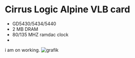 # Cirrus Logic  Alpine  VLB card
- GD5430/5434/5440
- 2 MB DRAM
- 80/135 MHZ ramdac clock
- 

i am on working.
![grafik](https://github.com/matt1187/543xVL/assets/155289528/43506921-22c4-47fc-8ca6-a63f27ec4e19)


